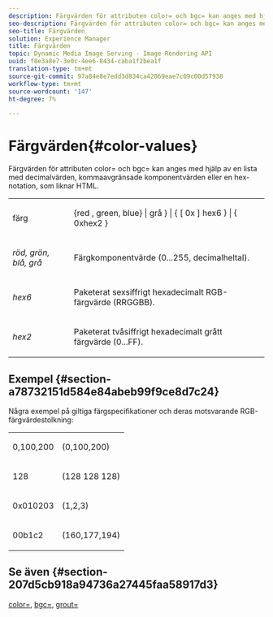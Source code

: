 ```yaml
---
description: Färgvärden för attributen color= och bgc= kan anges med hjälp av en lista med decimalvärden, kommaavgränsade komponentvärden eller en hex-notation, som liknar HTML.
seo-description: Färgvärden för attributen color= och bgc= kan anges med hjälp av en lista med decimalvärden, kommaavgränsade komponentvärden eller en hex-notation, som liknar HTML.
seo-title: Färgvärden
solution: Experience Manager
title: Färgvärden
topic: Dynamic Media Image Serving - Image Rendering API
uuid: f8e3a8e7-3e0c-4ee6-8434-caba1f2bea1f
translation-type: tm+mt
source-git-commit: 97a84e8e7edd3d834ca42069eae7c09c00d57938
workflow-type: tm+mt
source-wordcount: '147'
ht-degree: 7%

---
```



# Färgvärden{#color-values}

Färgvärden för attributen color= och bgc= kan anges med hjälp av en lista med decimalvärden, kommaavgränsade komponentvärden eller en hex-notation, som liknar HTML.

<table id="simpletable_9B3A231D5BB14A3DB2B42B341E198341"> 
 <tr class="strow"> 
  <td class="stentry"> <p><span class="varname"> färg</span> </p></td> 
  <td class="stentry"> <p><span class="codeph">{red , green, blue} | grå } | { [ 0x ] hex6 } | { 0xhex2 }</span> </p></td> 
 </tr> 
 <tr class="strow"> 
  <td class="stentry"> <p><i>röd, grön, blå, grå</i> </p></td> 
  <td class="stentry"> <p>Färgkomponentvärde (0...255, decimalheltal). </p></td> 
 </tr> 
 <tr class="strow"> 
  <td class="stentry"> <p><i>hex6</i> </p></td> 
  <td class="stentry"> <p>Paketerat sexsiffrigt hexadecimalt RGB-färgvärde (RRGGBB). </p></td> 
 </tr> 
 <tr class="strow"> 
  <td class="stentry"> <p><i>hex2</i> </p></td> 
  <td class="stentry"> <p>Paketerat tvåsiffrigt hexadecimalt grått färgvärde (0...FF). </p></td> 
 </tr> 
</table>

## Exempel {#section-a78732151d584e84abeb99f9ce8d7c24}

Några exempel på giltiga färgspecifikationer och deras motsvarande RGB-färgvärdestolkning:

<table id="simpletable_837B3173020240A5B7B2DB2F4CC57352"> 
 <tr class="strow"> 
  <td class="stentry"> <p>0,100,200 </p></td> 
  <td class="stentry"> <p>(0,100,200) </p></td> 
 </tr> 
 <tr class="strow"> 
  <td class="stentry"> <p>128 </p></td> 
  <td class="stentry"> <p>(128 128 128) </p></td> 
 </tr> 
 <tr class="strow"> 
  <td class="stentry"> <p>0x010203 </p></td> 
  <td class="stentry"> <p>(1,2,3) </p></td> 
 </tr> 
 <tr class="strow"> 
  <td class="stentry"> <p>00b1c2 </p></td> 
  <td class="stentry"> <p>(160,177,194) </p></td> 
 </tr> 
</table>

## Se även {#section-207d5cb918a94736a27445faa58917d3}

[color=](../../../../../ir-api/http-protocol/image-rendering-api-ref/c-ir-http-protocol-ref/c-ir-http-protocol-command-reference/r-ir-http-color.md#reference-ea3cba9edfe94dbab86d8f123a9ed0aa),  [bgc=](../../../../../ir-api/http-protocol/image-rendering-api-ref/c-ir-http-protocol-ref/c-ir-http-protocol-command-reference/r-ir-bgc.md#reference-3f5c78cea01c4a85aa582076d23aebb0),  [grout=](../../../../../ir-api/http-protocol/image-rendering-api-ref/c-ir-http-protocol-ref/c-ir-http-protocol-command-reference/r-ir-grout.md#reference-73651cbbbc344adba2626ef950d3672a)
